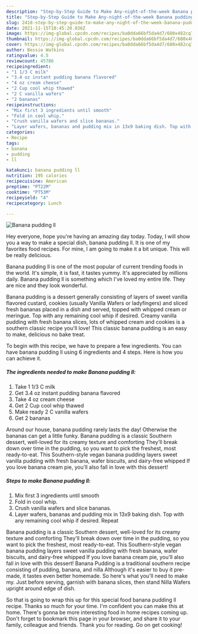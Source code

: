 ```yaml
---
description: "Step-by-Step Guide to Make Any-night-of-the-week Banana pudding ll"
title: "Step-by-Step Guide to Make Any-night-of-the-week Banana pudding ll"
slug: 2418-step-by-step-guide-to-make-any-night-of-the-week-banana-pudding-ll
date: 2021-11-15T10:45:20.836Z
image: https://img-global.cpcdn.com/recipes/ba0dda66bf5da4d7/680x482cq70/banana-pudding-ll-recipe-main-photo.jpg
thumbnail: https://img-global.cpcdn.com/recipes/ba0dda66bf5da4d7/680x482cq70/banana-pudding-ll-recipe-main-photo.jpg
cover: https://img-global.cpcdn.com/recipes/ba0dda66bf5da4d7/680x482cq70/banana-pudding-ll-recipe-main-photo.jpg
author: Bessie Watkins
ratingvalue: 4.5
reviewcount: 45786
recipeingredient:
- "1 1/3 C milk"
- "3.4 oz instant pudding banana flavored"
- "4 oz cream cheese"
- "2 Cup cool whip thawed"
- "2 C vanilla wafers"
- "2 bananas"
recipeinstructions:
- "Mix first 3 ingredients until smooth"
- "Fold in cool whip."
- "Crush vanilla wafers and slice bananas."
- "Layer wafers, bananas and pudding mix in 13x9 baking dish. Top with any remaining cool whip if desired. Repeat"
categories:
- Recipe
tags:
- banana
- pudding
- ll

katakunci: banana pudding ll 
nutrition: 195 calories
recipecuisine: American
preptime: "PT22M"
cooktime: "PT53M"
recipeyield: "4"
recipecategory: Lunch

---
```



![Banana pudding ll](https://img-global.cpcdn.com/recipes/ba0dda66bf5da4d7/680x482cq70/banana-pudding-ll-recipe-main-photo.jpg)

Hey everyone, hope you're having an amazing day today. Today, I will show you a way to make a special dish, banana pudding ll. It is one of my favorites food recipes. For mine, I am going to make it a bit unique. This will be really delicious.

Banana pudding ll is one of the most popular of current trending foods in the world. It's simple, it is fast, it tastes yummy. It's appreciated by millions daily. Banana pudding ll is something which I've loved my entire life. They are nice and they look wonderful.

Banana pudding is a dessert generally consisting of layers of sweet vanilla flavored custard, cookies (usually Vanilla Wafers or ladyfingers) and sliced fresh bananas placed in a dish and served, topped with whipped cream or meringue. Top with any remaining cool whip if desired. Creamy vanilla pudding with fresh banana slices, lots of whipped cream and cookies is a southern classic recipe you&#39;ll love! This classic banana pudding is an easy to make, delicious no bake treat.


To begin with this recipe, we have to prepare a few ingredients. You can have banana pudding ll using 6 ingredients and 4 steps. Here is how you can achieve it.

<!--inarticleads1-->

##### The ingredients needed to make Banana pudding ll:

1. Take 1 1/3 C milk
1. Get 3.4 oz instant pudding banana flavored
1. Take 4 oz cream cheese
1. Get 2 Cup cool whip thawed
1. Make ready 2 C vanilla wafers
1. Get 2 bananas


Around our house, banana pudding rarely lasts the day! Otherwise the bananas can get a little funky. Banana pudding is a classic Southern dessert, well-loved for its creamy texture and comforting They&#39;ll break down over time in the pudding, so you want to pick the freshest, most ready-to-eat. This Southern-style vegan banana pudding layers sweet vanilla pudding with fresh banana, wafer biscuits, and dairy-free whipped If you love banana cream pie, you&#39;ll also fall in love with this dessert! 

<!--inarticleads2-->

##### Steps to make Banana pudding ll:

1. Mix first 3 ingredients until smooth
1. Fold in cool whip.
1. Crush vanilla wafers and slice bananas.
1. Layer wafers, bananas and pudding mix in 13x9 baking dish. Top with any remaining cool whip if desired. Repeat


Banana pudding is a classic Southern dessert, well-loved for its creamy texture and comforting They&#39;ll break down over time in the pudding, so you want to pick the freshest, most ready-to-eat. This Southern-style vegan banana pudding layers sweet vanilla pudding with fresh banana, wafer biscuits, and dairy-free whipped If you love banana cream pie, you&#39;ll also fall in love with this dessert! Banana Pudding is a traditional southern recipe consisting of pudding, banana, and nilla Although it&#39;s easier to buy it pre-made, it tastes even better homemade. So here&#39;s what you&#39;ll need to make my. Just before serving, garnish with banana slices, then stand Nilla Wafers upright around edge of dish. 

So that is going to wrap this up for this special food banana pudding ll recipe. Thanks so much for your time. I'm confident you can make this at home. There's gonna be more interesting food in home recipes coming up. Don't forget to bookmark this page in your browser, and share it to your family, colleague and friends. Thank you for reading. Go on get cooking!
